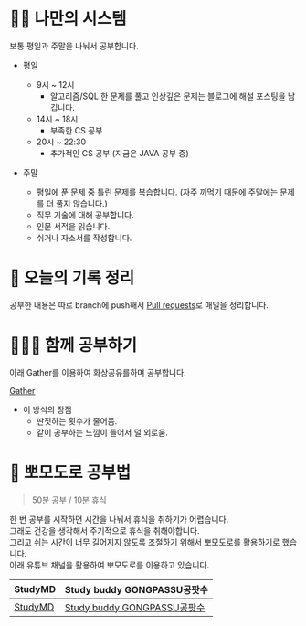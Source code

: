 # 🏋️‍♀️ 나만의 시스템

보통 평일과 주말을 나눠서 공부합니다.

- 평일
  - 9시 ~ 12시
    - 알고리즘/SQL 한 문제를 풀고 인상깊은 문제는 블로그에 해설 포스팅을 남깁니다.
  - 14시 ~ 18시
    - 부족한 CS 공부
  - 20시 ~ 22:30
    - 추가적인 CS 공부 (지금은 JAVA 공부 중)

- 주말
  - 평일에 푼 문제 중 틀린 문제를 복습합니다. (자주 까먹기 때문에 주말에는 문제를 더 풀지 않습니다.)
  - 직무 기술에 대해 공부합니다.
  - 인문 서적을 읽습니다.
  - 쉬거나 자소서를 작성합니다.

# 📃 오늘의 기록 정리

공부한 내용은 따로 branch에 push해서 [Pull requests](https://github.com/mildsalmon/Study/pulls?q=is%3Apr+is%3Aclosed)로 매일을 정리합니다.

# 👨‍👦‍👦 함께 공부하기

아래 Gather를 이용하여 화상공유를하며 공부합니다.

[Gather](https://gather.town/invite?token=pRWXuGxfanYbJLhoMCx7sKz0HJuCFT6G)

- 이 방식의 장점
  - 딴짓하는 횟수가 줄어듬.
  - 같이 공부하는 느낌이 들어서 덜 외로움.

# 🍅 뽀모도로 공부법

> 50분 공부 / 10분 휴식

한 번 공부를 시작하면 시간을 나눠서 휴식을 취하기가 어렵습니다.  
그래도 건강을 생각해서 주기적으로 휴식을 취해야합니다.  
그리고 쉬는 시간이 너무 길어지지 않도록 조절하기 위해서 뽀모도로를 활용하기로 했습니다.  
아래 유튜브 채널을 활용하여 뽀모도로를 이용하고 있습니다.  

| StudyMD | Study buddy GONGPASSU공팟수 |
| ---| ---|
|[StudyMD](https://www.youtube.com/channel/UC5CRP-6oxYenIgBj17CkBZg) | [Study buddy GONGPASSU공팟수](https://www.youtube.com/channel/UCZCGra_Jm5vxHFGEnp2FZkA/videos) |
